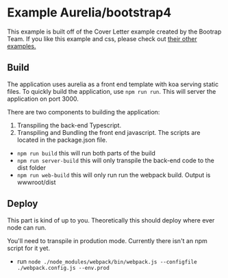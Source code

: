 # Example Aurelia/bootstrap4
This example is built off of the Cover Letter example created by the Bootrap Team. 
If you like this example and css, please check out [their other examples.](https://getbootstrap.com/docs/4.0/examples/)
## Build
The application uses aurelia as a front end template with koa serving static files.
To quickly build the application, use `npm run run`. This will server the application on port 3000.

There are two components to building the application:
1. Transpiling the back-end Typescript.
2. Transpiling and Bundling the front end javascript.
The scripts are located in the package.json file.
* `npm run build` this will run both parts of the build
* `npm run server-build` this will only transpile the back-end code to the dist folder
* `npm run web-build` this will only run run the webpack build. Output is wwwroot/dist

## Deploy
This part is kind of up to you. Theoretically this should deploy where ever node can run.

You'll need to transpile in prodution mode. Currently there isn't an npm script for it yet.
* run `node ./node_modules/webpack/bin/webpack.js --configfile ./webpack.config.js --env.prod`
